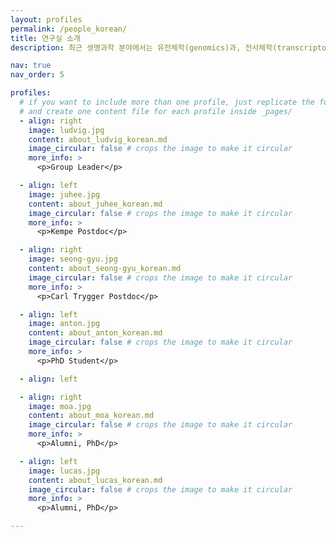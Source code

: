 ```yaml
---
layout: profiles
permalink: /people_korean/
title: 연구실 소개
description: 최근 생명과학 분야에서는 유전체학(genomics)과, 전사체학(transcriptomics), 단백체학(proteomics), 그리고 이미징 기술의 발전으로 인해 방대한 데이터가 폭발적으로 쏟아져 나오고 있습니다. 수리통계 및 기계학습 기법은 이 데이터에 대한 유용한 통찰을 제공하지만, 데이터들 사이의 인과관계를 밝히는 데는 한계가 있습니다. 따라서 우리 연구 그룹은 다른 방식으로 이 문제에 접근합니다. 우리는 다양한 데이터를 통합하는 기계론적(mechanistic) 모델을 개발하여 생물학적 과정에 대한 깊은 이해와 보다 신뢰할 수 있는 예측을 제공합니다.<br><br> 우리는 실험 연구자들과 협력하여 생물학적 네트워크와 유전자 조절, 후성유전학(epigenetics), 노화, 간헐적 탐색(intermittent search) 문제, 고분자 물리학(polymer physics), 세포핵 내 DNA 접힘과 같은 다양한 주제를 연구합니다. 또한, 지구과학자들과의 학제 간 협력을 통해 네트워크 모델을 활용하여 북극에서의 CO2 배출량을 계산하는 연구도 수행하고 있습니다.<br><br> 연구실 구성원들을 스웨덴 우메오 대학교 자연과학대학 건물 3층<a href='https://use.mazemap.com/#v=1&campusid=289&zlevel=2&center=20.307525,63.819924&zoom=18&sharepoitype=poi&sharepoi=760244'>에 있는 <a href='https://icelab.se'>통합과학연구소, Integrated Science Lab (IceLab)</a> 에서 만나볼 수 있습니다. 

nav: true
nav_order: 5

profiles:
  # if you want to include more than one profile, just replicate the following block
  # and create one content file for each profile inside _pages/
  - align: right
    image: ludvig.jpg
    content: about_ludvig_korean.md
    image_circular: false # crops the image to make it circular
    more_info: >
      <p>Group Leader</p>

  - align: left
    image: juhee.jpg
    content: about_juhee_korean.md
    image_circular: false # crops the image to make it circular
    more_info: >
      <p>Kempe Postdoc</p>

  - align: right
    image: seong-gyu.jpg
    content: about_seong-gyu_korean.md
    image_circular: false # crops the image to make it circular
    more_info: >
      <p>Carl Trygger Postdoc</p>

  - align: left
    image: anton.jpg
    content: about_anton_korean.md
    image_circular: false # crops the image to make it circular
    more_info: >
      <p>PhD Student</p>

  - align: left

  - align: right
    image: moa.jpg
    content: about_moa_korean.md
    image_circular: false # crops the image to make it circular
    more_info: >
      <p>Alumni, PhD</p>

  - align: left
    image: lucas.jpg
    content: about_lucas_korean.md
    image_circular: false # crops the image to make it circular
    more_info: >
	  <p>Alumni, PhD</p>

---
```


